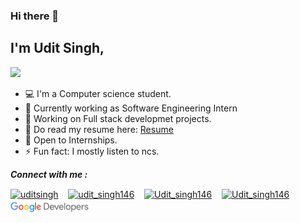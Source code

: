 ### Hi there 👋
## I'm Udit Singh,

<a href="https://www.linkedin.com/in/udit-singh-081008128/">
  <img src="https://img.shields.io/badge/Linkedin-Udit%20Singh-blue?style=for-the-badge&logo=linkedin">
</a>

- 💻 I'm a Computer science student.
- 💼 Currently working as Software Engineering Intern
- 📖 Working on Full stack developmet projects.
- 💼 Do read my resume here: [Resume](404)
- 🤝 Open to Internships.
- ⚡ Fun fact: I mostly listen to ncs.

<!-- **Languages and Tools:**  

<code><img height="20" src="https://raw.githubusercontent.com/github/explore/80688e429a7d4ef2fca1e82350fe8e3517d3494d/topics/flutter/flutter.png"></code>
<code><img height="20" src="https://raw.githubusercontent.com/github/explore/80688e429a7d4ef2fca1e82350fe8e3517d3494d/topics/dart/dart.png"></code>
<code><img height="20" src="https://raw.githubusercontent.com/github/explore/80688e429a7d4ef2fca1e82350fe8e3517d3494d/topics/android/android.png"></code>
<code><img height="20" src="https://raw.githubusercontent.com/github/explore/80688e429a7d4ef2fca1e82350fe8e3517d3494d/topics/javascript/javascript.png"></code>
<code><img height="20" src="https://raw.githubusercontent.com/github/explore/80688e429a7d4ef2fca1e82350fe8e3517d3494d/topics/react/react.png"></code>
<code><img height="20" src="https://raw.githubusercontent.com/github/explore/80688e429a7d4ef2fca1e82350fe8e3517d3494d/topics/nodejs/nodejs.png"></code>
<code><img height="20" src="https://raw.githubusercontent.com/github/explore/80688e429a7d4ef2fca1e82350fe8e3517d3494d/topics/mongodb/mongodb.png"></code>
<code><img height="20" src="https://raw.githubusercontent.com/github/explore/80688e429a7d4ef2fca1e82350fe8e3517d3494d/topics/git/git.png"></code>
 -->

***Connect with me :***
<p align="left">
  <a href="https://www.linkedin.com/in/udit-singh-081008128/" target="blank"><img align="center" src="https://www.vectorlogo.zone/logos/linkedin/linkedin-icon.svg" alt="uditsingh" height="25" width="25" /></a> &nbsp;&nbsp;
  <a href="https://www.instagram.com/_udit_singh1" target="blank"><img align="center" src="https://www.vectorlogo.zone/logos/instagram/instagram-icon.svg" alt="udit_singh146" height="25" width="25" /></a> &nbsp;&nbsp;
<a href="https://twitter.com/Udit_singh146" target="blank"><img align="center" src="https://www.vectorlogo.zone/logos/twitter/twitter-official.svg" alt="Udit_singh146" height="25" width="30" /></a> &nbsp;&nbsp;
<!-- <a href="https://www.facebook.com/udit.singh.7528" target="blank"><img align="center" src="https://cdn.jsdelivr.net/npm/simple-icons@3.0.1/icons/facebook.svg" alt="udit.singh.7528" height="40" width="40" /></a> &nbsp;&nbsp; -->
  <a href="https://singhudit245.medium.com" target="blank"><img align="center" src="https://www.vectorlogo.zone/logos/medium/medium-tile.svg" alt="Udit_singh146" height="25" width="25" /></a>&nbsp;&nbsp;&nbsp;&nbsp;
    <a href="https://g.dev/Udit-singh" target="blank"><img align="center" src ="https://raw.githubusercontent.com/Udit-singh/Udit-singh/master/icon.png" alt="Udit-singh" width="125"" /></a>&nbsp;&nbsp;&nbsp;&nbsp;
</p>

<!-- <p align="left"> <img src="https://komarev.com/ghpvc/?username=Udit-singh" alt="Udit-singh" /></p> -->
<!-- <a href="https://github.com/Udit-singh">
 <img align="left" src="https://github-readme-stats.vercel.app/api?username=Udit-singh&show_icons=true&theme=dark&line_height=27" alt="Udit's github stats"/>
</a>  -->
